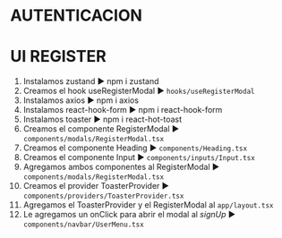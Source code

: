 # AUTENTICACION
# UI REGISTER
1. Instalamos zustand ► npm i zustand
2. Creamos el hook useRegisterModal ► `hooks/useRegisterModal`
3. Instalamos axios ► npm i axios
4. Instalamos react-hook-form ► npm i react-hook-form
5. Instalamos toaster ► npm i react-hot-toast
6. Creamos el componente RegisterModal ► `components/modals/RegisterModal.tsx`
7. Creamos el componente Heading ► `components/Heading.tsx`
8. Creamos el componente Input ► `components/inputs/Input.tsx`
9.  Agregamos ambos componentes al RegisterModal ► `components/modals/RegisterModal.tsx`
10. Creamos el provider ToasterProvider ► `components/providers/ToasterProvider.tsx`
11. Agregamos el ToasterProvider y el RegisterModal al `app/layout.tsx`
12. Le agregamos un onClick para abrir el modal al *signUp* ► `components/navbar/UserMenu.tsx`
